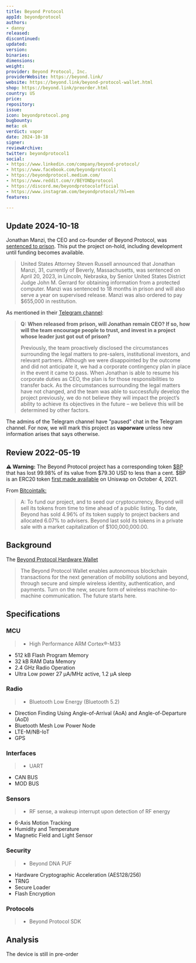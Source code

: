 ```yaml
---
title: Beyond Protocol
appId: beyondprotocol
authors:
- danny
released: 
discontinued: 
updated: 
version: 
binaries: 
dimensions: 
weight: 
provider: Beyond Protocol, Inc.
providerWebsite: https://beyond.link/
website: https://beyond.link/beyond-protocol-wallet.html
shop: https://beyond.link/preorder.html
country: US
price: 
repository: 
issue: 
icon: beyondprotocol.png
bugbounty: 
meta: ok
verdict: vapor
date: 2024-10-18
signer: 
reviewArchive:
twitter: beyondprotocol1
social:
- https://www.linkedin.com/company/beyond-protocol/
- https://www.facebook.com/beyondprotocol1
- https://beyondprotocol.medium.com/
- https://www.reddit.com/r/BEYONDprotocol
- https://discord.me/beyondprotocolofficial
- https://www.instagram.com/beyondprotocol/?hl=en
features: 

---
```


## Update 2024-10-18

Jonathan Manzi, the CEO and co-founder of Beyond Protocol, was [sentenced to prison](https://www.justice.gov/usao-ne/pr/massachusetts-man-sentenced-computer-intrusion). This put the project on-hold, including development until funding becomes available. 

> United States Attorney Steven Russell announced that Jonathan Manzi, 31, currently of Beverly, Massachusetts, was sentenced on April 20, 2023, in Lincoln, Nebraska, by Senior United States District Judge John M. Gerrard for obtaining information from a protected computer.  Manzi was sentenced to 18 months in prison and will also serve a year on supervised release. Manzi was also ordered to pay $655,000 in restitution. 

As mentioned in their [Telegram channel](https://t.me/beyondprotocol):

> **Q: When released from prison, will Jonathan remain CEO? If so, how will the team encourage people to trust, and invest in a project whose leader just got out of prison?** 
>
> Previously, the team proactively disclosed the circumstances surrounding the legal matters to pre-salers, institutional investors, and relevant partners. Although we were disappointed by the outcome and did not anticipate it, we had a corporate contingency plan in place in the event it came to pass. When Jonathan is able to resume his corporate duties as CEO, the plan is for those responsibilities to transfer back. As the circumstances surrounding the legal matters have not changed, and the team was able to successfully develop the project previously, we do not believe they will impact the project’s ability to achieve its objectives in the future – we believe this will be determined by other factors.

The admins of the Telegram channel have "paused" chat in the Telegram channel. For now, we will mark this project as **vaporware** unless new information arises that says otherwise.

## Review 2022-05-19

**⚠️ Warning:** The Beyond Protocol project has a corresponding token [$BP](https://www.coinbase.com/price/beyond-protocol) that has lost 99.98% of its value from $79.30 USD to less than a cent. $BP is an ERC20 token [first made available](https://beyondprotocol.medium.com/important-tge-updates-token-distribution-exchange-info-8bd64f3a48fd) on Uniswap on October 4, 2021.

From [Bitcointalk:](https://bitcointalk.org/index.php?topic=5331942.0)

> A: To fund our project, and to seed our cryptocurrency, Beyond will sell its tokens from time to time ahead of a public listing. To date, Beyond has sold 4.96% of its token supply to project backers and allocated 6.07% to advisers. Beyond last sold its tokens in a private sale with a market capitalization of $100,000,000.00.

## Background 

The [Beyond Protocol Hardware Wallet](https://beyond.link/beyond-protocol-wallet.html)

> The Beyond Protocol Wallet enables autonomous blockchain transactions for the next generation of mobility solutions and beyond, through secure and simple wireless identity, authentication, and payments. Turn on the new, secure form of wireless machine-to-machine communication. The future starts here.

## Specifications

### MCU

>- High Performance ARM Cortex®-M33
- 512 kB Flash Program Memory
- 32 kB RAM Data Memory
- 2.4 GHz Radio Operation
- Ultra Low power 27 µA/MHz active, 1.2 µA sleep

### Radio

>- Bluetooth Low Energy (Bluetooth 5.2)
- Direction Finding Using Angle-of-Arrival (AoA) and Angle-of-Departure (AoD)
- Bluetooth Mesh Low Power Node
- LTE-M/NB-IoT
- GPS

### Interfaces

>- UART
- CAN BUS
- MOD BUS

### Sensors

>- RF sense, a wakeup interrupt upon detection of RF energy
- 6-Axis Motion Tracking
- Humidity and Temperature
- Magnetic Field and Light Sensor

### Security

>- Beyond DNA PUF
- Hardware Cryptographic Acceleration (AES128/256)
- TRNG
- Secure Loader
- Flash Encryption

### Protocols

> - Beyond Protocol SDK

## Analysis 

The device is still in pre-order




